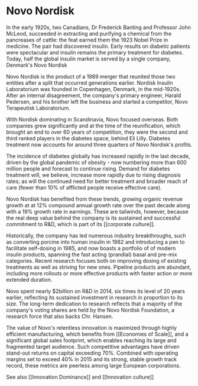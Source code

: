 # Novo Nordisk
In the early 1920s, two Canadians, Dr Frederick Banting and Professor John McLeod, succeeded in extracting and purifying a chemical from the pancreases of cattle: the feat earned them the 1923 Nobel Prize in medicine. The pair had discovered insulin. Early results on diabetic patients were spectacular and insulin remains the primary treatment for diabetes. Today, half the global insulin market is served by a single company, Denmark's Novo Nordisk

Novo Nordisk is the product of a 1989 merger that reunited those two entities after a split that occurred generations earlier. Nordisk Insulin Laboratorium was founded in Copenhagen, Denmark, in the mid-1920s. After an internal disagreement, the company's primary engineer, Harald Pedersen, and his brother left the business and started a competitor, Novo Terapeutisk Laboratorium. 

With Nordisk dominating in Scandinavia, Novo focused overseas. Both companies grew significantly and at the time of the reunification, which brought an end to over 60 years of competition, they were the second and third ranked players in the diabetes space, behind Eli Lilly. Diabetes treatment now accounts for around three quarters of Novo Nordisk's profits.

The incidence of diabetes globally has increased rapidly in the last decade, driven by the global pandemic of obesity - now numbering more than 600 million people and forecast to continue rising. Demand for diabetes treatment will, we believe, increase more rapidly due to rising diagnosis rates; as will the continued need for better treatment and broader reach of care (fewer than 10% of afflicted people receive effective care).

Novo Nordisk has benefited from these trends, growing organic revenue growth at at 12% compound annual growth rate over the past decade along with a 19% growth rate in earnings. These are tailwinds, however, because the real deep value behind the company is its sustained and successful commitment to R&D, which is part of its [[corporate culture]].

Historically, the company  has led numerous industry breakthroughs, such as converting porcine into human insulin in 1982 and introducing a pen to facilitate self-dosing in 1985, and now boasts a portfolio of of modern insulin products, spanning the fast acting (prandial) basal and pre-mix categories. Recent research focuses both on improving dosing of existing treatments as well as striving for new ones. Pipeline products are abundant, including more rollouts or more effective products with faster action or more extended duration.

Novo spent nearly $2billion on R&D in 2014, six times its level of 20 years earlier, reflecting its sustained investment in research in proportion to its size.  The long-term dedication to research reflects that a majority of the company's voting shares are held by the Novo Nordisk Foundation, a research force that also backs Chr. Hansen.

The value of Novo's relentless innovation is maximized through highly efficient manufacturing, which benefits from [[Economies of Scale]], and a significant global sales footprint, which enables reaching its large and fragmented target audience.  Such competitive advantages have driven stand-out returns on capital exceeding 70%. Combined with operating margins set to exceed 40% in 2015 and its strong, stable growth track record, these metrics are peerless among large European corporations.

See also [[Innovation Dominance]] and [[Innovation culture]]